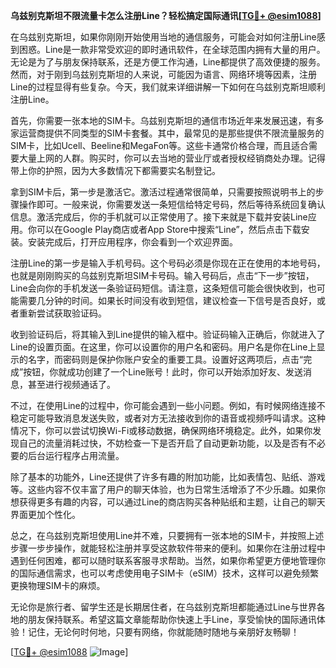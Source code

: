 **乌兹别克斯坦不限流量卡怎么注册Line？轻松搞定国际通讯[[TG💪+ @esim1088](https://t.me/s/esim1088)]**

在乌兹别克斯坦，如果你刚刚开始使用当地的通信服务，可能会对如何注册Line感到困惑。Line是一款非常受欢迎的即时通讯软件，在全球范围内拥有大量的用户。无论是为了与朋友保持联系，还是方便工作沟通，Line都提供了高效便捷的服务。然而，对于刚到乌兹别克斯坦的人来说，可能因为语言、网络环境等因素，注册Line的过程显得有些复杂。今天，我们就来详细讲解一下如何在乌兹别克斯坦顺利注册Line。

首先，你需要一张本地的SIM卡。乌兹别克斯坦的通信市场近年来发展迅速，有多家运营商提供不同类型的SIM卡套餐。其中，最常见的是那些提供不限流量服务的SIM卡，比如Ucell、Beeline和MegaFon等。这些卡通常价格合理，而且适合需要大量上网的人群。购买时，你可以去当地的营业厅或者授权经销商处办理。记得带上你的护照，因为大多数情况下都需要实名制登记。

拿到SIM卡后，第一步是激活它。激活过程通常很简单，只需要按照说明书上的步骤操作即可。一般来说，你需要发送一条短信给特定号码，然后等待系统回复确认信息。激活完成后，你的手机就可以正常使用了。接下来就是下载并安装Line应用。你可以在Google Play商店或者App Store中搜索“Line”，然后点击下载安装。安装完成后，打开应用程序，你会看到一个欢迎界面。

注册Line的第一步是输入手机号码。这个号码必须是你现在正在使用的本地号码，也就是刚刚购买的乌兹别克斯坦SIM卡号码。输入号码后，点击“下一步”按钮，Line会向你的手机发送一条验证码短信。请注意，这条短信可能会很快收到，也可能需要几分钟的时间。如果长时间没有收到短信，建议检查一下信号是否良好，或者重新尝试获取验证码。

收到验证码后，将其输入到Line提供的输入框中。验证码输入正确后，你就进入了Line的设置页面。在这里，你可以设置你的用户名和密码。用户名是你在Line上显示的名字，而密码则是保护你账户安全的重要工具。设置好这两项后，点击“完成”按钮，你就成功创建了一个Line账号！此时，你可以开始添加好友、发送消息，甚至进行视频通话了。

不过，在使用Line的过程中，你可能会遇到一些小问题。例如，有时候网络连接不稳定可能导致消息发送失败，或者对方无法接收到你的语音或视频呼叫请求。这种情况下，你可以尝试切换Wi-Fi或移动数据，确保网络环境稳定。此外，如果你发现自己的流量消耗过快，不妨检查一下是否开启了自动更新功能，以及是否有不必要的后台运行程序占用流量。

除了基本的功能外，Line还提供了许多有趣的附加功能，比如表情包、贴纸、游戏等。这些内容不仅丰富了用户的聊天体验，也为日常生活增添了不少乐趣。如果你想获得更多有趣的内容，可以通过Line的商店购买各种贴纸和主题，让自己的聊天界面更加个性化。

总之，在乌兹别克斯坦使用Line并不难，只要拥有一张本地的SIM卡，并按照上述步骤一步步操作，就能轻松注册并享受这款软件带来的便利。如果你在注册过程中遇到任何困难，都可以随时联系客服寻求帮助。当然，如果你希望更方便地管理你的国际通信需求，也可以考虑使用电子SIM卡（eSIM）技术，这样可以避免频繁更换物理SIM卡的麻烦。

无论你是旅行者、留学生还是长期居住者，在乌兹别克斯坦都能通过Line与世界各地的朋友保持联系。希望这篇文章能帮助你快速上手Line，享受愉快的国际通讯体验！记住，无论何时何地，只要有网络，你就能随时随地与亲朋好友畅聊！

[[TG💪+ @esim1088](https://t.me/s/esim1088) ![Image](https://i.postimg.cc/4NQfJmqS/Snipaste-2025-05-13-00-14-12.png)]